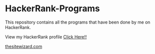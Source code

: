 # HackerRank-Programs
This repository contains all the programs that have been done by me on HackerRank.

View my HackerRank profile <a href="https://www.hackerrank.com/nikbansal1998" target="_blank">Click Here!!</a>

<a href="https://www.thesitewizard.com/" target="_blank">thesitewizard.com</a>

